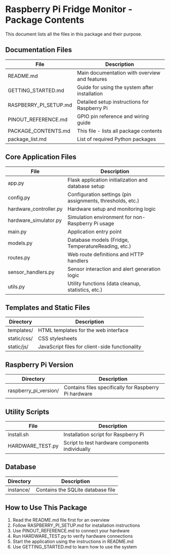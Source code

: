 # Raspberry Pi Fridge Monitor - Package Contents

This document lists all the files in this package and their purpose.

## Documentation Files

| File | Description |
|------|-------------|
| README.md | Main documentation with overview and features |
| GETTING_STARTED.md | Guide for using the system after installation |
| RASPBERRY_PI_SETUP.md | Detailed setup instructions for Raspberry Pi |
| PINOUT_REFERENCE.md | GPIO pin reference and wiring guide |
| PACKAGE_CONTENTS.md | This file - lists all package contents |
| package_list.md | List of required Python packages |

## Core Application Files

| File | Description |
|------|-------------|
| app.py | Flask application initialization and database setup |
| config.py | Configuration settings (pin assignments, thresholds, etc.) |
| hardware_controller.py | Hardware setup and monitoring logic |
| hardware_simulator.py | Simulation environment for non-Raspberry Pi usage |
| main.py | Application entry point |
| models.py | Database models (Fridge, TemperatureReading, etc.) |
| routes.py | Web route definitions and HTTP handlers |
| sensor_handlers.py | Sensor interaction and alert generation logic |
| utils.py | Utility functions (data cleanup, statistics, etc.) |

## Templates and Static Files

| Directory | Description |
|-----------|-------------|
| templates/ | HTML templates for the web interface |
| static/css/ | CSS stylesheets |
| static/js/ | JavaScript files for client-side functionality |

## Raspberry Pi Version

| Directory | Description |
|-----------|-------------|
| raspberry_pi_version/ | Contains files specifically for Raspberry Pi hardware |

## Utility Scripts

| File | Description |
|------|-------------|
| install.sh | Installation script for Raspberry Pi |
| HARDWARE_TEST.py | Script to test hardware components individually |

## Database

| Directory | Description |
|-----------|-------------|
| instance/ | Contains the SQLite database file |

## How to Use This Package

1. Read the README.md file first for an overview
2. Follow RASPBERRY_PI_SETUP.md for installation instructions
3. Use PINOUT_REFERENCE.md to connect your hardware
4. Run HARDWARE_TEST.py to verify hardware connections
5. Start the application using the instructions in README.md
6. Use GETTING_STARTED.md to learn how to use the system